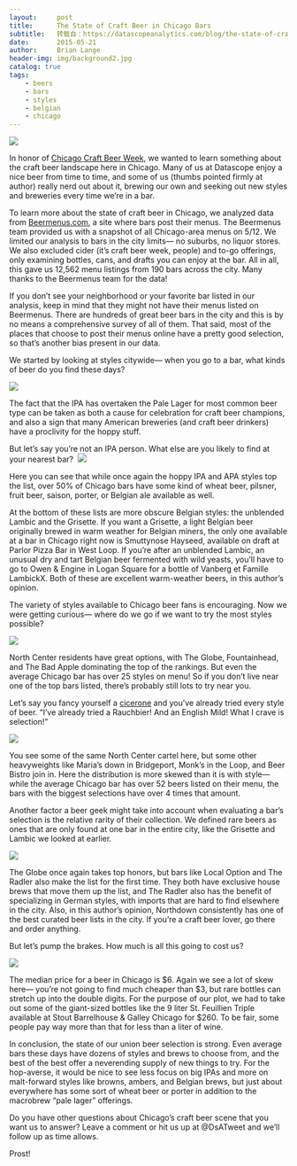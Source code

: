```yaml
---
layout:     post
title:      The State of Craft Beer in Chicago Bars
subtitle:   转载自：https://datascopeanalytics.com/blog/the-state-of-craft-beer-in-chicago-bars/
date:       2015-05-21
author:     Brian Lange
header-img: img/background2.jpg
catalog: true
tags:
    - beers
    - bars
    - styles
    - belgian
    - chicago
---
```


![](https://datascopeanalytics.com/blog/the-state-of-craft-beer-in-chicago-bars/image06.png)


In honor of [Chicago Craft Beer Week](http://chibeerweek.com/),
we wanted to learn something about the craft beer landscape here in Chicago.
Many of us at Datascope enjoy a nice beer from time to time, and some of us
(thumbs pointed firmly at author) really nerd out about it, brewing our own
and seeking out new styles and breweries every time we’re in a bar.

To learn more about the state of craft beer in Chicago, we analyzed data
from [Beermenus.com](https://www.beermenus.com/), a site where bars
post their menus. The Beermenus team provided us with a snapshot of all
Chicago-area menus on 5/12. We limited our analysis to bars in the city
limits— no suburbs, no liquor stores. We also excluded cider (it’s
craft beer week, people) and to-go offerings, only examining bottles,
cans, and drafts you can enjoy at the bar. All in all, this gave us 12,562
menu listings from 190 bars across the city. Many thanks to the Beermenus team
for the data!

If you don’t see your neighborhood or your favorite bar listed in our
analysis, keep in mind that they might not have their menus listed on
Beermenus. There are hundreds of great beer bars in the city and this is by no
means a comprehensive survey of all of them. That said, most of the places
that choose to post their menus online have a pretty good selection, so
that’s another bias present in our data.

We started by looking at styles citywide— when you go to a bar, what
kinds of beer do you find these days?

![](https://datascopeanalytics.com/blog/the-state-of-craft-beer-in-chicago-bars/image03.png)


The fact that the IPA has overtaken the Pale Lager for most common beer
type can be taken as both a cause for celebration for craft beer champions,
and also a sign that many American breweries (and craft beer drinkers) have a
proclivity for the hoppy stuff.

But let’s say you’re not an IPA person. What else are you
likely to find at your nearest bar?  ![](https://datascopeanalytics.com/blog/the-state-of-craft-beer-in-chicago-bars/image02.png)


Here you can see that while once again the hoppy IPA and APA styles top the
list, over 50% of Chicago bars have some kind of wheat beer, pilsner, fruit
beer, saison, porter, or Belgian ale available as well.

At the bottom of these lists are more obscure Belgian styles: the unblended
Lambic and the Grisette. If you want a Grisette, a light Belgian beer
originally brewed in warm weather for Belgian miners, the only one available
at a bar in Chicago right now is Smuttynose Hayseed, available on draft at
Parlor Pizza Bar in West Loop. If you’re after an unblended Lambic, an
unusual dry and tart Belgian beer fermented with wild yeasts, you’ll
have to go to Owen & Engine in Logan Square for a bottle of Vanberg et
Famille LambickX. Both of these are excellent warm-weather beers, in this
author’s opinion.

The variety of styles available to Chicago beer fans is encouraging. Now we
were getting curious— where do we go if we want to try the most styles
possible?

![](https://datascopeanalytics.com/blog/the-state-of-craft-beer-in-chicago-bars/image01.png)


North Center residents have great options, with The Globe, Fountainhead,
and The Bad Apple dominating the top of the rankings. But even the average
Chicago bar has over 25 styles on menu! So if you don’t live near one of
the top bars listed, there’s probably still lots to try near you.

Let’s say you fancy yourself a [cicerone](http://cicerone.org/) and you’ve already tried every
style of beer. “I’ve already tried a Rauchbier! And an
English Mild! What I crave is selection!”

![](https://datascopeanalytics.com/blog/the-state-of-craft-beer-in-chicago-bars/image00.png)


You see some of the same North Center cartel here, but some other
heavyweights like Maria’s down in Bridgeport, Monk’s in the Loop,
and Beer Bistro join in. Here the distribution is more skewed than it is with
style— while the average Chicago bar has over 52 beers listed on their
menu, the bars with the biggest selections have over 4 times that amount.

Another factor a beer geek might take into account when evaluating a
bar’s selection is the relative rarity of their collection. We defined
rare beers as ones that are only found at one bar in the entire city, like the
Grisette and Lambic we looked at earlier.

![](https://datascopeanalytics.com/blog/the-state-of-craft-beer-in-chicago-bars/image05.png)


The Globe once again takes top honors, but bars like Local Option and The
Radler also make the list for the first time. They both have exclusive house
brews that move them up the list, and The Radler also has the benefit of
specializing in German styles, with imports that are hard to find elsewhere in
the city. Also, in this author’s opinion, Northdown consistently has one
of the best curated beer lists in the city. If you’re a craft beer
lover, go there and order anything.

But let’s pump the brakes. How much is all this going to cost us?

![](https://datascopeanalytics.com/blog/the-state-of-craft-beer-in-chicago-bars/image04.png)


The median price for a beer in Chicago is $6. Again we see a lot of skew
here— you’re not going to find much cheaper than $3, but rare
bottles can stretch up into the double digits. For the purpose of our plot, we
had to take out some of the giant-sized bottles like the 9 liter St. Feuillien
Triple available at Stout Barrelhouse & Galley Chicago for $260. To be
fair, some people pay way more than that for less than a liter of wine.

In conclusion, the state of our union beer selection is strong. Even
average bars these days have dozens of styles and brews to choose from, and
the best of the best offer a neverending supply of new things to try. For the
hop-averse, it would be nice to see less focus on big IPAs and more on
malt-forward styles like browns, ambers, and Belgian brews, but just about
everywhere has some sort of wheat beer or porter in addition to the macrobrew
“pale lager” offerings.

Do you have other questions about Chicago’s craft beer scene that you
want us to answer? Leave a comment or hit us up at @DsATweet and we’ll
follow up as time allows.

Prost!
